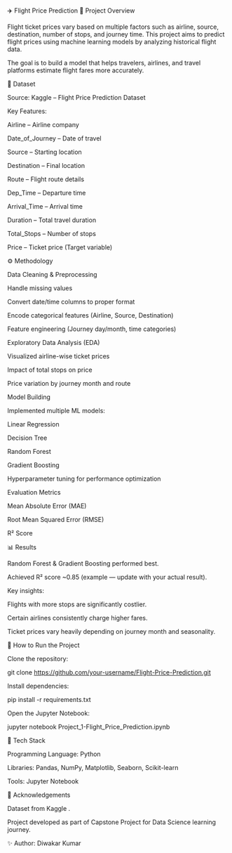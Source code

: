 ✈️ Flight Price Prediction
📌 Project Overview

Flight ticket prices vary based on multiple factors such as airline, source, destination, number of stops, and journey time.
This project aims to predict flight prices using machine learning models by analyzing historical flight data.

The goal is to build a model that helps travelers, airlines, and travel platforms estimate flight fares more accurately.

📂 Dataset

Source: Kaggle – Flight Price Prediction Dataset

Key Features:

Airline – Airline company

Date_of_Journey – Date of travel

Source – Starting location

Destination – Final location

Route – Flight route details

Dep_Time – Departure time

Arrival_Time – Arrival time

Duration – Total travel duration

Total_Stops – Number of stops

Price – Ticket price (Target variable)

⚙️ Methodology

Data Cleaning & Preprocessing

Handle missing values

Convert date/time columns to proper format

Encode categorical features (Airline, Source, Destination)

Feature engineering (Journey day/month, time categories)

Exploratory Data Analysis (EDA)

Visualized airline-wise ticket prices

Impact of total stops on price

Price variation by journey month and route

Model Building

Implemented multiple ML models:

Linear Regression

Decision Tree

Random Forest

Gradient Boosting

Hyperparameter tuning for performance optimization

Evaluation Metrics

Mean Absolute Error (MAE)

Root Mean Squared Error (RMSE)

R² Score

📊 Results

Random Forest & Gradient Boosting performed best.

Achieved R² score ~0.85 (example — update with your actual result).

Key insights:

Flights with more stops are significantly costlier.

Certain airlines consistently charge higher fares.

Ticket prices vary heavily depending on journey month and seasonality.

🚀 How to Run the Project

Clone the repository:

git clone https://github.com/your-username/Flight-Price-Prediction.git


Install dependencies:

pip install -r requirements.txt


Open the Jupyter Notebook:

jupyter notebook Project_1-Flight_Price_Prediction.ipynb

📌 Tech Stack

Programming Language: Python

Libraries: Pandas, NumPy, Matplotlib, Seaborn, Scikit-learn

Tools: Jupyter Notebook

🙌 Acknowledgements

Dataset from Kaggle
.

Project developed as part of Capstone Project for Data Science learning journey.

✨ Author: Diwakar Kumar
